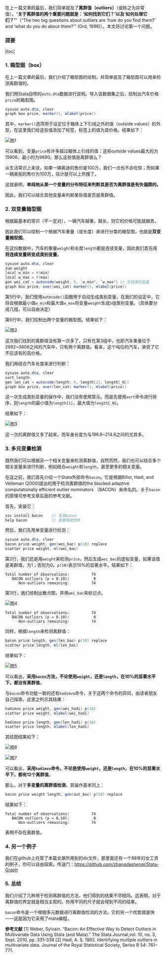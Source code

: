 在上一篇文章的最后，我们简单提及了**离群值（outliers）**（或称之为异常值）。“**关于离群值的两个重要问题就是：‘如何找到它们？’以及‘如何处理它们？’**”（“The two big questions about outliers are ‘how do you find them?’ and ‘what do you
do about them?’” (Ord, 1996)）。本文将讨论第一个问题。

### 提要

[toc]

### 1. 箱型图（box）

在上一篇文章的最后，我们介绍了箱型图的绘制，并简单提及了箱型图可以用来检测离群值的。

我们用Stata自带的`auto.dta`数据进行说明。导入该数据集之后，绘制出汽车价格`price`的箱型图。

```java
sysuse auto.dta, clear
graph box price, marker(1, mlabel(price))
```

其中，`marker()`选项用于设定位于箱体上下引线之外的值（outside values）的外型，在这里我们给这些值添加了标签，标签上的值为其价格。结果如下：

![图1](img/1.jpg)

可以看到，变量`price`有许多超过箱体上引线的值：这些outside values最大的为15906，最小的为9690。那么这些值是离群值么？

从生活常识上来说，如果一辆奥迪的售价是100万，我们一点也不会吃惊；而如果一辆奥拓的售价为100万，估计就可以上热搜了。

这就表明，**单纯地从某一个变量的分布特征来判断其是否为离群值是有失偏颇的。**

因此，我们可以结合其他变量来判断某些值是否是离群值。


### 2. 双变量箱型图

根据最基本的常识（不一定对），一辆汽车越重，越长，则它的价格可能就越贵。

因此我们可以绘制一个根据汽车重量（或长度）来进行分类的箱型图，也就是**双变量箱型图**。

在这份数据中，汽车的重量`weight`和长度`length`都是连续变量，因此我们首先得**将连续变量转变成类别变量**。

```java
sysuse auto.dta, clear
sum weight
local w_min = r(min)
local w_max = r(max)
gen wei_cat = autocode(weight, 5, `w_min', `w_max') // 生成类别变量
graph box price, over(wei_cat) marker(1, mlabel(price))
```

第5行中，我们使用`autocode()`函数用于自动生成类别变量，在我们的设定中，它将会根据最小值`w_min`和最大值`w_max`将变量`weight`生成`5`组类别变量。（具体要分成几组，可以自由决定）

第6行中，我们绘制出两个变量的箱型图。结果如下：

![图2](img/2.jpg)

这次我们找到的离群值没有第一次多了，只有在第3组中，也即汽车重量位于2992~3608之间的汽车中，只有两个离群值。看来，这个吨位的汽车，承受了它不应该有的高价格。

我们再结合汽车长度来进行判断：

```java
sysuse auto.dta, clear
sort length
gen len_cat = autocode(length, 5, length[1], length[_N])
graph box price, over(len_cat) marker(1, mlabel(price))
```

这一次生成类别变量的操作中，我们没有使用暂元，而是先使用`sort`命令进行排序，则`length`的最小值为`length[1]`，最大值为`length[_N]`。

结果如下：

![图3](img/3.jpg)

这一次的离群值又多了起来，而车身长度为与196.6~214.8之间的尤其多。

### 3. 多元变量检测

既然我们可以根据另一个相关变量来检测离群值，自然而然，我们也可以结合多个相关变量来进行判断，例如结合`weight`和`length`，甚至更多的相关变量。

在这之前，我们首先介绍一个Stata外部命令`bacon`。它是根据Billor, Hadi, and Velleman (2000)提出的用于检测离群值的the blocked adaptive computationally efficient outlier nominators （BACON）来命名的。关于`bacon`的原理可参考文章后面的参考文献。

首先，安装它：

```java
ssc install bacon    // 安装bacon
help bacon           // 查看帮助文件
```

然后，我们先用单变量进行检测：

```java
sysuse auto.dta, clear
bacon price weight, gen(wei_bac) p(10) replace
scatter price weight, ml(wei_bac)
```

第2行，我们还是用`weight`来检测`price`，然后生成`wei_bac`的虚拟变量，如果该值是离群值，为1；否则为0。`p(10)`表示10%的显著水平。结果如下：

```
Total number of observations:          74
   BACON outliers (p = 0.10):           0
      Non-outliers remaining:          74

```

第3行，我们绘制出散点图，并用`wei_bac`来标记点。

![图4](img/4.jpg)

```
Total number of observations:          74
   BACON outliers (p = 0.10):           0
      Non-outliers remaining:          74
```

同样，根据`length`来检测离群值：

```java
bacon price length, gen(len_bac) p(10) replace
scatter price length, ml(len_bac)
```
结果如下：

![图5](img/5.jpg)

可以看出，**采用`bacon`方法，不论使用`weight`，还是`length`，在10%的显著水平下，都没有离群值**。

与`bacon`命令功能一致的还有`hadimvo`命令，关于这两个命令的异同，由读者朋友自己探索，这里之列示其结果：

```java
hadimvo price weight, gen(wei_hadi) p(10)
scatter price weight, mlabel(wei_hadi)

hadimvo price length, gen(len_hadi) p(10)
scatter price length, mlabel(len_hadi)
```

其绘图结果如下：

![图6](img/6.jpg)

![图7](img/7.jpg)

可以看出，**采用`hadimvo`命令，不论是使用`weight`，还是`length`，在10%的显著水平下，都有12个离群值**。

那么，对于**多变量的离群值检测**，其操作基本同上：

```java
bacon price weight length, gen(out_bac) p(10) replace
```
结果如下：
```
Total number of observations:          74
   BACON outliers (p = 0.10):           0
      Non-outliers remaining:          74
```

表明不存在离群值。


### 4. 另一个例子

我们在github上托管了本篇文章所用到的do文件，那里面还有一个88年妇女工资的例子，你可以自由探索。传送门：https://github.com/zhangdashenqi/Stata-Graph


### 5. 总结

我们介绍了几种用于检测离群值的方法，他们得到的结果不尽相同。这表明，对于离群值的界定就是相当主观的。你用不同的尺子就会得到不同的结果。

`bacon`命令是一个根据多元数据进行离群值检测的方法，它的另一个优势就是快——这是因为它采用了mata编程。

**参考文献**
[1] Weber, Sylvain. “Bacon: An Effective Way to Detect Outliers in Multivariate Data Using Stata (and Mata).” The Stata Journal,vol. 10, no. 3, Sept. 2010, pp. 331–338
[2] Hadi, A. S. 1992. Identifying multiple outliers in multivariate data. Journal of the Royal Statistical Society, Series B 54: 761–771.